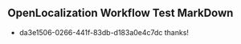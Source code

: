 ## OpenLocalization Workflow Test MarkDown
* da3e1506-0266-441f-83db-d183a0e4c7dc thanks!

<!--HONumber=Jul16_HO2-->


